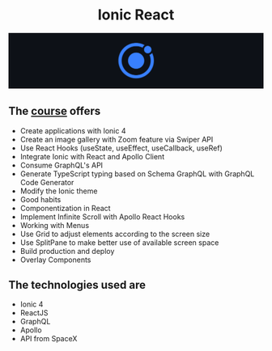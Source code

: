 
<h1 align="center">Ionic React</h1>

<p align="center">
   <img src="@readmeImages/ionic.png">
</p>

## The [course](https://www.udemy.com/course/ionic-react-graphql/) offers
 
- Create applications with Ionic 4
- Create an image gallery with Zoom feature via Swiper API
- Use React Hooks (useState, useEffect, useCallback, useRef)
- Integrate Ionic with React and Apollo Client
- Consume GraphQL's API
- Generate TypeScript typing based on Schema GraphQL with GraphQL Code Generator
- Modify the Ionic theme
- Good habits
- Componentization in React
- Implement Infinite Scroll with Apollo React Hooks
- Working with Menus
- Use Grid to adjust elements according to the screen size
- Use SplitPane to make better use of available screen space
- Build production and deploy
- Overlay Components

## The technologies used are

- Ionic 4
- ReactJS
- GraphQL
- Apollo
- API from SpaceX
